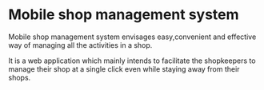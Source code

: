 # Mobile shop management system
Mobile shop management system envisages easy,convenient and effective way of managing all the activities in a shop.

It is a web application which mainly intends to facilitate
the shopkeepers to manage their shop at a single click
even while staying away from their shops.


